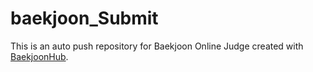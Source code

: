 # baekjoon_Submit
This is an auto push repository for Baekjoon Online Judge created with [BaekjoonHub](https://github.com/BaekjoonHub/BaekjoonHub).
